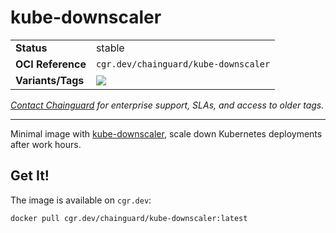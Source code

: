 <!--monopod:start-->
# kube-downscaler
| | |
| - | - |
| **Status** | stable |
| **OCI Reference** | `cgr.dev/chainguard/kube-downscaler` |
| **Variants/Tags** | ![](https://storage.googleapis.com/chainguard-images-build-outputs/summary/kube-downscaler.svg) |

*[Contact Chainguard](https://www.chainguard.dev/chainguard-images) for enterprise support, SLAs, and access to older tags.*

---
<!--monopod:end-->

Minimal image with [kube-downscaler](https://codeberg.org/hjacobs/kube-downscaler), scale down Kubernetes deployments after work hours.

## Get It!

The image is available on `cgr.dev`:

```
docker pull cgr.dev/chainguard/kube-downscaler:latest
```
